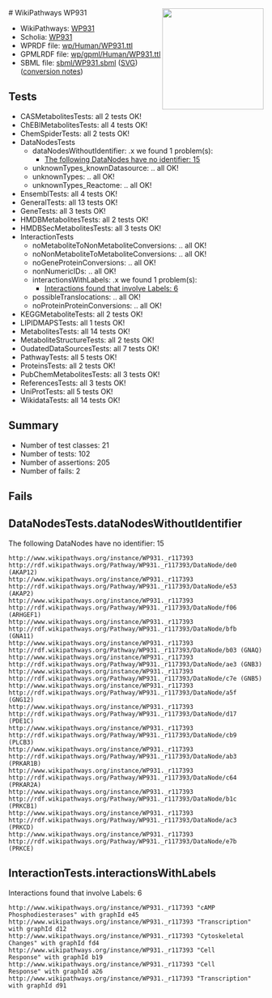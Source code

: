 <img style="float: right; width: 200px" src="../logo.png" />
# WikiPathways WP931

* WikiPathways: [WP931](https://identifiers.org/wikipathways:WP931)
* Scholia: [WP931](https://scholia.toolforge.org/wikipathways/WP931)
* WPRDF file: [wp/Human/WP931.ttl](../wp/Human/WP931.ttl)
* GPMLRDF file: [wp/gpml/Human/WP931.ttl](../wp/gpml/Human/WP931.ttl)
* SBML file: [sbml/WP931.sbml](../sbml/WP931.sbml) ([SVG](../sbml/WP931.svg)) ([conversion notes](../sbml/WP931.txt))

## Tests
* CASMetabolitesTests: all 2 tests OK!
* ChEBIMetabolitesTests: all 4 tests OK!
* ChemSpiderTests: all 2 tests OK!
* DataNodesTests
    * dataNodesWithoutIdentifier: .x we found 1 problem(s):
        * [The following DataNodes have no identifier: 15](#8792c495)
    * unknownTypes_knownDatasource: .. all OK!
    * unknownTypes: .. all OK!
    * unknownTypes_Reactome: .. all OK!
* EnsemblTests: all 4 tests OK!
* GeneralTests: all 13 tests OK!
* GeneTests: all 3 tests OK!
* HMDBMetabolitesTests: all 2 tests OK!
* HMDBSecMetabolitesTests: all 3 tests OK!
* InteractionTests
    * noMetaboliteToNonMetaboliteConversions: .. all OK!
    * noNonMetaboliteToMetaboliteConversions: .. all OK!
    * noGeneProteinConversions: .. all OK!
    * nonNumericIDs: .. all OK!
    * interactionsWithLabels: .x we found 1 problem(s):
        * [Interactions found that involve Labels: 6](#630d267d)
    * possibleTranslocations: .. all OK!
    * noProteinProteinConversions: .. all OK!
* KEGGMetaboliteTests: all 2 tests OK!
* LIPIDMAPSTests: all 1 tests OK!
* MetabolitesTests: all 14 tests OK!
* MetaboliteStructureTests: all 2 tests OK!
* OudatedDataSourcesTests: all 7 tests OK!
* PathwayTests: all 5 tests OK!
* ProteinsTests: all 2 tests OK!
* PubChemMetabolitesTests: all 3 tests OK!
* ReferencesTests: all 3 tests OK!
* UniProtTests: all 5 tests OK!
* WikidataTests: all 14 tests OK!


## Summary

* Number of test classes: 21
* Number of tests: 102
* Number of assertions: 205
* Number of fails: 2

## Fails

<a name="8792c495" />

## DataNodesTests.dataNodesWithoutIdentifier

The following DataNodes have no identifier: 15
```
http://www.wikipathways.org/instance/WP931._r117393 http://rdf.wikipathways.org/Pathway/WP931._r117393/DataNode/de0 (AKAP12)
http://www.wikipathways.org/instance/WP931._r117393 http://rdf.wikipathways.org/Pathway/WP931._r117393/DataNode/e53 (AKAP2)
http://www.wikipathways.org/instance/WP931._r117393 http://rdf.wikipathways.org/Pathway/WP931._r117393/DataNode/f06 (ARHGEF1)
http://www.wikipathways.org/instance/WP931._r117393 http://rdf.wikipathways.org/Pathway/WP931._r117393/DataNode/bfb (GNA11)
http://www.wikipathways.org/instance/WP931._r117393 http://rdf.wikipathways.org/Pathway/WP931._r117393/DataNode/b03 (GNAQ)
http://www.wikipathways.org/instance/WP931._r117393 http://rdf.wikipathways.org/Pathway/WP931._r117393/DataNode/ae3 (GNB3)
http://www.wikipathways.org/instance/WP931._r117393 http://rdf.wikipathways.org/Pathway/WP931._r117393/DataNode/c7e (GNB5)
http://www.wikipathways.org/instance/WP931._r117393 http://rdf.wikipathways.org/Pathway/WP931._r117393/DataNode/a5f (GNG12)
http://www.wikipathways.org/instance/WP931._r117393 http://rdf.wikipathways.org/Pathway/WP931._r117393/DataNode/d17 (PDE1C)
http://www.wikipathways.org/instance/WP931._r117393 http://rdf.wikipathways.org/Pathway/WP931._r117393/DataNode/cb9 (PLCB3)
http://www.wikipathways.org/instance/WP931._r117393 http://rdf.wikipathways.org/Pathway/WP931._r117393/DataNode/ab3 (PRKAR1B)
http://www.wikipathways.org/instance/WP931._r117393 http://rdf.wikipathways.org/Pathway/WP931._r117393/DataNode/c64 (PRKAR2A)
http://www.wikipathways.org/instance/WP931._r117393 http://rdf.wikipathways.org/Pathway/WP931._r117393/DataNode/b1c (PRKCB1)
http://www.wikipathways.org/instance/WP931._r117393 http://rdf.wikipathways.org/Pathway/WP931._r117393/DataNode/ac3 (PRKCD)
http://www.wikipathways.org/instance/WP931._r117393 http://rdf.wikipathways.org/Pathway/WP931._r117393/DataNode/e7b (PRKCE)
```

<a name="630d267d" />

## InteractionTests.interactionsWithLabels

Interactions found that involve Labels: 6
```
http://www.wikipathways.org/instance/WP931._r117393 "cAMP
Phosphodiesterases" with graphId e45
http://www.wikipathways.org/instance/WP931._r117393 "Transcription" with graphId d12
http://www.wikipathways.org/instance/WP931._r117393 "Cytoskeletal
Changes" with graphId fd4
http://www.wikipathways.org/instance/WP931._r117393 "Cell
Response" with graphId b19
http://www.wikipathways.org/instance/WP931._r117393 "Cell
Response" with graphId a26
http://www.wikipathways.org/instance/WP931._r117393 "Transcription" with graphId d91
```

